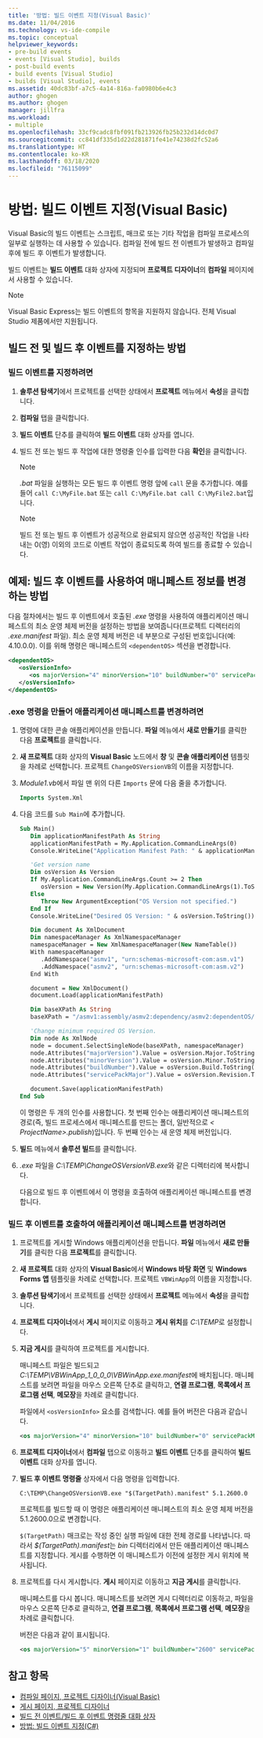 ```yaml
---
title: '방법: 빌드 이벤트 지정(Visual Basic)'
ms.date: 11/04/2016
ms.technology: vs-ide-compile
ms.topic: conceptual
helpviewer_keywords:
- pre-build events
- events [Visual Studio], builds
- post-build events
- build events [Visual Studio]
- builds [Visual Studio], events
ms.assetid: 40dc83bf-a7c5-4a14-816a-fa0980b6e4c3
author: ghogen
ms.author: ghogen
manager: jillfra
ms.workload:
- multiple
ms.openlocfilehash: 33cf9cadc8fbf091fb213926fb25b232d14dc0d7
ms.sourcegitcommit: cc841df335d1d22d281871fe41e74238d2fc52a6
ms.translationtype: HT
ms.contentlocale: ko-KR
ms.lasthandoff: 03/18/2020
ms.locfileid: "76115099"
---
```

# <a name="how-to-specify-build-events-visual-basic"></a>방법: 빌드 이벤트 지정(Visual Basic)

Visual Basic의 빌드 이벤트는 스크립트, 매크로 또는 기타 작업을 컴파일 프로세스의 일부로 실행하는 데 사용할 수 있습니다. 컴파일 전에 빌드 전 이벤트가 발생하고 컴파일 후에 빌드 후 이벤트가 발생합니다.

빌드 이벤트는 **빌드 이벤트** 대화 상자에 지정되며 **프로젝트 디자이너**의 **컴파일** 페이지에서 사용할 수 있습니다.

> [!NOTE]
> Visual Basic Express는 빌드 이벤트의 항목을 지원하지 않습니다. 전체 Visual Studio 제품에서만 지원됩니다.

## <a name="how-to-specify-pre-build-and-post-build-events"></a>빌드 전 및 빌드 후 이벤트를 지정하는 방법

### <a name="to-specify-a-build-event"></a>빌드 이벤트를 지정하려면

1. **솔루션 탐색기**에서 프로젝트를 선택한 상태에서 **프로젝트** 메뉴에서 **속성**을 클릭합니다.

2. **컴파일** 탭을 클릭합니다.

3. **빌드 이벤트** 단추를 클릭하여 **빌드 이벤트** 대화 상자를 엽니다.

4. 빌드 전 또는 빌드 후 작업에 대한 명령줄 인수를 입력한 다음 **확인**을 클릭합니다.

    > [!NOTE]
    > *.bat* 파일을 실행하는 모든 빌드 후 이벤트 명령 앞에 `call` 문을 추가합니다. 예를 들어 `call C:\MyFile.bat` 또는 `call C:\MyFile.bat call C:\MyFile2.bat`입니다.

    > [!NOTE]
    > 빌드 전 또는 빌드 후 이벤트가 성공적으로 완료되지 않으면 성공적인 작업을 나타내는 0(영) 이외의 코드로 이벤트 작업이 종료되도록 하여 빌드를 종료할 수 있습니다.

## <a name="example-how-to-change-manifest-information-using-a-post-build-event"></a>예제: 빌드 후 이벤트를 사용하여 매니페스트 정보를 변경하는 방법

다음 절차에서는 빌드 후 이벤트에서 호출된 *.exe* 명령을 사용하여 애플리케이션 매니페스트의 최소 운영 체제 버전을 설정하는 방법을 보여줍니다(프로젝트 디렉터리의 *.exe.manifest* 파일). 최소 운영 체제 버전은 네 부분으로 구성된 번호입니다(예: 4.10.0.0). 이를 위해 명령은 매니페스트의 `<dependentOS>` 섹션을 변경합니다.

```xml
<dependentOS>
   <osVersionInfo>
      <os majorVersion="4" minorVersion="10" buildNumber="0" servicePackMajor="0" />
   </osVersionInfo>
</dependentOS>
```

### <a name="to-create-an-exe-command-to-change-the-application-manifest"></a>.exe 명령을 만들어 애플리케이션 매니페스트를 변경하려면

1. 명령에 대한 콘솔 애플리케이션을 만듭니다. **파일** 메뉴에서 **새로 만들기**를 클릭한 다음 **프로젝트**를 클릭합니다.

2. **새 프로젝트** 대화 상자의 **Visual Basic** 노드에서 **창** 및 **콘솔 애플리케이션** 템플릿을 차례로 선택합니다. 프로젝트 `ChangeOSVersionVB`의 이름을 지정합니다.

3. *Module1.vb*에서 파일 맨 위의 다른 `Imports` 문에 다음 줄을 추가합니다.

   ```vb
   Imports System.Xml
   ```

4. 다음 코드를 `Sub Main`에 추가합니다.

   ```vb
   Sub Main()
      Dim applicationManifestPath As String
      applicationManifestPath = My.Application.CommandLineArgs(0)
      Console.WriteLine("Application Manifest Path: " & applicationManifestPath.ToString)

      'Get version name
      Dim osVersion As Version
      If My.Application.CommandLineArgs.Count >= 2 Then
         osVersion = New Version(My.Application.CommandLineArgs(1).ToString)
      Else
         Throw New ArgumentException("OS Version not specified.")
      End If
      Console.WriteLine("Desired OS Version: " & osVersion.ToString())

      Dim document As XmlDocument
      Dim namespaceManager As XmlNamespaceManager
      namespaceManager = New XmlNamespaceManager(New NameTable())
      With namespaceManager
         .AddNamespace("asmv1", "urn:schemas-microsoft-com:asm.v1")
         .AddNamespace("asmv2", "urn:schemas-microsoft-com:asm.v2")
      End With

      document = New XmlDocument()
      document.Load(applicationManifestPath)

      Dim baseXPath As String
      baseXPath = "/asmv1:assembly/asmv2:dependency/asmv2:dependentOS/asmv2:osVersionInfo/asmv2:os"

      'Change minimum required OS Version.
      Dim node As XmlNode
      node = document.SelectSingleNode(baseXPath, namespaceManager)
      node.Attributes("majorVersion").Value = osVersion.Major.ToString()
      node.Attributes("minorVersion").Value = osVersion.Minor.ToString()
      node.Attributes("buildNumber").Value = osVersion.Build.ToString()
      node.Attributes("servicePackMajor").Value = osVersion.Revision.ToString()

      document.Save(applicationManifestPath)
   End Sub
   ```

   이 명령은 두 개의 인수를 사용합니다. 첫 번째 인수는 애플리케이션 매니페스트의 경로(즉, 빌드 프로세스에서 매니페스트를 만드는 폴더, 일반적으로 *\< ProjectName>.publish*)입니다. 두 번째 인수는 새 운영 체제 버전입니다.

5. **빌드** 메뉴에서 **솔루션 빌드**를 클릭합니다.

6. *.exe* 파일을 *C:\TEMP\ChangeOSVersionVB.exe*와 같은 디렉터리에 복사합니다.

   다음으로 빌드 후 이벤트에서 이 명령을 호출하여 애플리케이션 매니페스트를 변경합니다.

### <a name="to-invoke-a-post-build-event-to-change-the-application-manifest"></a>빌드 후 이벤트를 호출하여 애플리케이션 매니페스트를 변경하려면

1. 프로젝트를 게시할 Windows 애플리케이션을 만듭니다. **파일** 메뉴에서 **새로 만들기**를 클릭한 다음 **프로젝트**를 클릭합니다.

2. **새 프로젝트** 대화 상자의 **Visual Basic**에서 **Windows 바탕 화면** 및 **Windows Forms 앱** 템플릿을 차례로 선택합니다. 프로젝트 `VBWinApp`의 이름을 지정합니다.
3. **솔루션 탐색기**에서 프로젝트를 선택한 상태에서 **프로젝트** 메뉴에서 **속성**을 클릭합니다.

4. **프로젝트 디자이너**에서 **게시** 페이지로 이동하고 **게시 위치**를 *C:\TEMP*로 설정합니다.

5. **지금 게시**를 클릭하여 프로젝트를 게시합니다.

     매니페스트 파일은 빌드되고 *C:\TEMP\VBWinApp_1_0_0_0\VBWinApp.exe.manifest*에 배치됩니다. 매니페스트를 보려면 파일을 마우스 오른쪽 단추로 클릭하고, **연결 프로그램**, **목록에서 프로그램 선택**, **메모장**을 차례로 클릭합니다.

     파일에서 `<osVersionInfo>` 요소를 검색합니다. 예를 들어 버전은 다음과 같습니다.

    ```xml
    <os majorVersion="4" minorVersion="10" buildNumber="0" servicePackMajor="0" />
    ```

6. **프로젝트 디자이너**에서 **컴파일** 탭으로 이동하고 **빌드 이벤트** 단추를 클릭하여 **빌드 이벤트** 대화 상자를 엽니다.

7. **빌드 후 이벤트 명령줄** 상자에서 다음 명령을 입력합니다.

     `C:\TEMP\ChangeOSVersionVB.exe "$(TargetPath).manifest" 5.1.2600.0`

     프로젝트를 빌드할 때 이 명령은 애플리케이션 매니페스트의 최소 운영 체제 버전을 5.1.2600.0으로 변경합니다.

     `$(TargetPath)` 매크로는 작성 중인 실행 파일에 대한 전체 경로를 나타냅니다. 따라서 *$(TargetPath).manifest*는 *bin* 디렉터리에서 만든 애플리케이션 매니페스트를 지정합니다. 게시를 수행하면 이 매니페스트가 이전에 설정한 게시 위치에 복사됩니다.

8. 프로젝트를 다시 게시합니다. **게시** 페이지로 이동하고 **지금 게시**를 클릭합니다.

     매니페스트를 다시 봅니다. 매니페스트를 보려면 게시 디렉터리로 이동하고, 파일을 마우스 오른쪽 단추로 클릭하고, **연결 프로그램**, **목록에서 프로그램 선택**, **메모장**을 차례로 클릭합니다.

     버전은 다음과 같이 표시됩니다.

    ```xml
    <os majorVersion="5" minorVersion="1" buildNumber="2600" servicePackMajor="0" />
    ```

## <a name="see-also"></a>참고 항목

- [컴파일 페이지, 프로젝트 디자이너(Visual Basic)](../ide/reference/compile-page-project-designer-visual-basic.md)
- [게시 페이지, 프로젝트 디자이너](../ide/reference/publish-page-project-designer.md)
- [빌드 전 이벤트/빌드 후 이벤트 명령줄 대화 상자](../ide/reference/pre-build-event-post-build-event-command-line-dialog-box.md)
- [방법: 빌드 이벤트 지정(C#)](../ide/how-to-specify-build-events-csharp.md)
